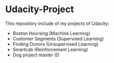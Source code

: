 # Udacity-Project
This  repository include of my projects of Udacity:

* Boston Hoursing (Machine Learning)
* Customer Segments (Supervised Learning)
* Finding Donors (Unsupervised Learning)
* Smartcab (Reinforcement Learning)
* Dog project master (D
